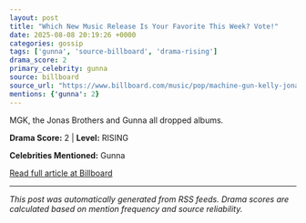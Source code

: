 ```yaml
---
layout: post
title: "Which New Music Release Is Your Favorite This Week? Vote!"
date: 2025-08-08 20:19:26 +0000
categories: gossip
tags: ['gunna', 'source-billboard', 'drama-rising']
drama_score: 2
primary_celebrity: gunna
source: billboard
source_url: "https://www.billboard.com/music/pop/machine-gun-kelly-jonas-brothers-best-new-music-poll-1236039901/"
mentions: {'gunna': 2}
---
```


MGK, the Jonas Brothers and Gunna all dropped albums.

**Drama Score:** 2 | **Level:** RISING

**Celebrities Mentioned:** Gunna

[Read full article at Billboard](https://www.billboard.com/music/pop/machine-gun-kelly-jonas-brothers-best-new-music-poll-1236039901/)

---
*This post was automatically generated from RSS feeds. Drama scores are calculated based on mention frequency and source reliability.*
